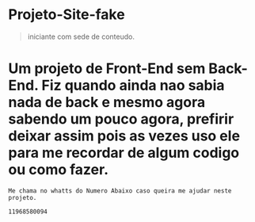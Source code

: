 # Projeto-Site-fake

> iniciante com sede de conteudo.

<h1>Um projeto de <b>Front-End</b> sem  <b>Back-End</b>.
Fiz quando ainda nao sabia nada de back e mesmo agora sabendo um pouco agora, prefirir 
deixar assim pois as vezes uso ele para me recordar de algum codigo ou como fazer. </h1>

```
Me chama no whatts do Numero Abaixo caso queira me ajudar neste projeto.
```

```
11968580094
``` 